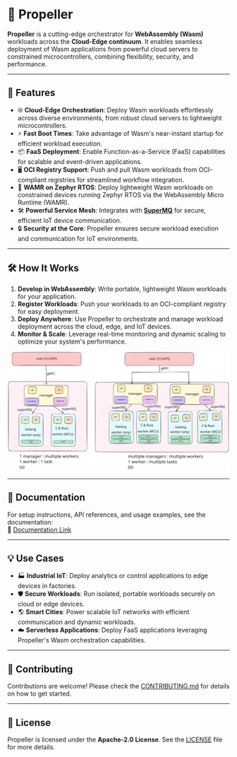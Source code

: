 # 🚀 Propeller

**Propeller** is a cutting-edge orchestrator for **WebAssembly (Wasm)** workloads across the **Cloud-Edge continuum**. It enables seamless deployment of Wasm applications from powerful cloud servers to constrained microcontrollers, combining flexibility, security, and performance.

---

## 🌟 Features

- 🌐 **Cloud-Edge Orchestration**: Deploy Wasm workloads effortlessly across diverse environments, from robust cloud servers to lightweight microcontrollers.
- ⚡ **Fast Boot Times**: Take advantage of Wasm's near-instant startup for efficient workload execution.
- 📦 **FaaS Deployment**: Enable Function-as-a-Service (FaaS) capabilities for scalable and event-driven applications.
- 🖥️ **OCI Registry Support**: Push and pull Wasm workloads from OCI-compliant registries for streamlined workflow integration.
- 🔧 **WAMR on Zephyr RTOS**: Deploy lightweight Wasm workloads on constrained devices running Zephyr RTOS via the WebAssembly Micro Runtime (WAMR).
- 🛠️ **Powerful Service Mesh**: Integrates with **[SuperMQ](https://github.com/absmach)** for secure, efficient IoT device communication.
- 🔒 **Security at the Core**: Propeller ensures secure workload execution and communication for IoT environments.

---

## 🛠️ How It Works

1. **Develop in WebAssembly**: Write portable, lightweight Wasm workloads for your application.
2. **Register Workloads**: Push your workloads to an OCI-compliant registry for easy deployment.
3. **Deploy Anywhere**: Use Propeller to orchestrate and manage workload deployment across the cloud, edge, and IoT devices.
4. **Monitor & Scale**: Leverage real-time monitoring and dynamic scaling to optimize your system's performance.

![Propeller Orchestration Diagram](docs/architecture.svg)

---

## 📖 Documentation

For setup instructions, API references, and usage examples, see the documentation:  
🔗 [Documentation Link](http://docs.propeller.abstractmachines.fr/)

---

## 💡 Use Cases

- 🏭 **Industrial IoT**: Deploy analytics or control applications to edge devices in factories.
- 🛡️ **Secure Workloads**: Run isolated, portable workloads securely on cloud or edge devices.
- 🌎 **Smart Cities**: Power scalable IoT networks with efficient communication and dynamic workloads.
- ☁️ **Serverless Applications**: Deploy FaaS applications leveraging Propeller's Wasm orchestration capabilities.

---

## 🤝 Contributing

Contributions are welcome! Please check the [CONTRIBUTING.md](#) for details on how to get started.

---

## 📜 License

Propeller is licensed under the **Apache-2.0 License**. See the [LICENSE](LICENSE) file for more details.
